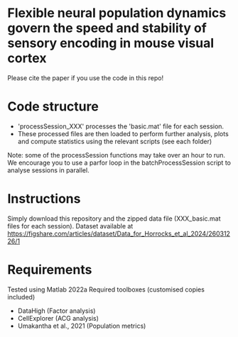 # Flexible neural population dynamics govern the speed and stability of sensory encoding in mouse visual cortex

Please cite the paper if you use the code in this repo!

# Code structure

- 'processSession_XXX' processes the 'basic.mat' file for each session.
- These processed files are then loaded to perform further analysis, plots and compute statistics using the relevant scripts (see each folder)

Note: some of the processSession functions may take over an hour to run. We encourage you to use a parfor loop in the batchProcessSession script to analyse sessions in parallel.

# Instructions
Simply download this repository and the zipped data file (XXX_basic.mat files for each session).
Dataset available at https://figshare.com/articles/dataset/Data_for_Horrocks_et_al_2024/26031226/1

# Requirements
Tested using Matlab 2022a
Required toolboxes (customised copies included)
- DataHigh (Factor analysis)
- CellExplorer (ACG analysis)
- Umakantha et al., 2021 (Population metrics)

